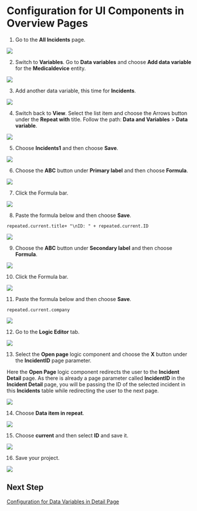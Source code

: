 # Configuration for UI Components in Overview Pages

1. Go to the **All Incidents** page.

![](../screenshots/Picture10.png)

2. Switch to **Variables**. Go to **Data variables** and choose **Add data variable** for the **Medicaldevice** entity.

![](../screenshots/Picture11.png)

3. Add another data variable, this time for **Incidents**.

![](../screenshots/Picture12.png)

4. Switch back to **View**. Select the list item and choose the Arrows button under the **Repeat with** title. Follow the path: **Data and Variables** > **Data variable**.

![](../screenshots/Picture17.png)

5. Choose **Incidents1** and then choose **Save**.

![](../screenshots/Picture18.png)

6. Choose the **ABC** button under **Primary label** and then choose **Formula**.

![](../screenshots/Picture19.png)

7. Click the Formula bar.

![](../screenshots/Picture20.png)

8. Paste the formula below and then choose **Save**.

~~~
repeated.current.title+ "\nID: " + repeated.current.ID
~~~

![](../screenshots/Picture21.png)

9. Choose the **ABC** button under **Secondary label** and then choose **Formula**.

![](../screenshots/Picture22.png)

10. Click the Formula bar.

![](../screenshots/Picture23.png)

11. Paste the formula below and then choose **Save**.

~~~
repeated.current.company
~~~

![](../screenshots/Picture24.png)

12. Go to the **Logic Editor** tab.

![](../screenshots/Picture25.png)

13. Select the **Open page** logic component and choose the **X** button under the **IncidentID** page parameter.

Here the **Open Page** logic component redirects the user to the **Incident Detail** page. As there is already a page parameter called **IncidentID** in the **Incident Detail** page, you will be passing the ID of the selected incident in this **Incidents** table while redirecting the user to the next page. 

![](../screenshots/Picture26.png)

14. Choose **Data item in repeat**.

![](../screenshots/Picture27.png)

15. Choose **current** and then select **ID** and save it.

![](../screenshots/Picture28.png)

16. Save your project.

![](../screenshots/Picture29.png)

## Next Step

[Configuration for Data Variables in Detail Page](../4_Configuration%20for%20Data%20Variables%20in%20Detail%20Page/Readme.md)
